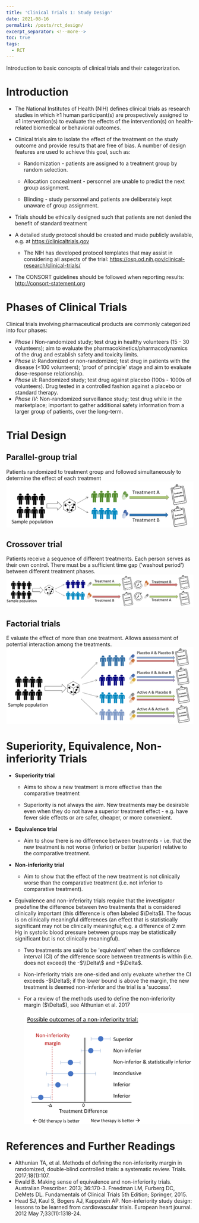 ```yaml
---
title: 'Clinical Trials 1: Study Design'
date: 2021-08-16
permalink: /posts/rct_design/
excerpt_separator: <!--more-->
toc: true
tags:
  - RCT
---
```


Introduction to basic concepts of clinical trials and their categorization.

<!--more-->

# Introduction

-   The National Institutes of Health (NIH) defines clinical trials as research studies in which $\geq$1 human participant(s) are prospectively assigned to $\geq$1 intervention(s) to evaluate the effects of the intervention(s) on health-related biomedical or behavioral outcomes.

-   Clinical trials aim to isolate the effect of the treatment on the study outcome and provide results that are free of bias. A number of design features are used to achieve this goal, such as:

    -   Randomization - patients are assigned to a treatment group by random selection.

    -   Allocation concealment - personnel are unable to predict the next group assignment.

    -   Blinding - study personnel and patients are deliberately kept unaware of group assignment.

-   Trials should be ethically designed such that patients are not denied the benefit of standard treatment

-   A detailed study protocol should be created and made publicly available, e.g. at <https://clinicaltrials.gov>

    -   The NIH has developed protocol templates that may assist in considering all aspects of the trial: <https://osp.od.nih.gov/clinical-research/clinical-trials/>

-   The CONSORT guidelines should be followed when reporting results: <http://consort-statement.org>

# Phases of Clinical Trials

Clinical trials involving pharmaceutical products are commonly categorized into four phases:

-   *Phase I* Non-randomized study; test drug in healthy volunteers (15 - 30 volunteers); aim to evaluate the pharmacokinetics/pharmacodynamics of the drug and establish safety and toxicity limits.
-   *Phase II*: Randomized or non-randomized; test drug in patients with the disease (\<100 volunteers); 'proof of principle' stage and aim to evaluate dose-response relationship.
-   *Phase III*: Randomized study; test drug against placebo (100s - 1000s of volunteers). Drug tested in a controlled fashion against a placebo or standard therapy.
-   *Phase IV*: Non-randomized surveillance study; test drug while in the marketplace; important to gather additional safety information from a larger group of patients, over the long-term.

# Trial Design

## Parallel-group trial

Patients randomized to treatment group and followed simultaneously to determine the effect of each treatment 
<img src="/images/posts/rct1-study-design/parallel.jpg"/>

## Crossover trial

Patients receive a sequence of different treatments. Each person serves as their own control. There must be a sufficient time gap ('washout period') between different treatment phases.
<img src="/images/posts/rct1-study-design/crossover.jpg"/>

## Factorial trials

E valuate the effect of more than one treatment. Allows assessment of potential interaction among the treatments. 
<img src="/images/posts/rct1-study-design/factorial.jpg"/>

# Superiority, Equivalence, Non-inferiority Trials

-   **Superiority trial**

    -   Aims to show a new treatment is more effective than the comparative treatment

    -   Superiority is not always the aim. New treatments may be desirable even when they do not have a superior treatment effect - e.g. have fewer side effects or are safer, cheaper, or more convenient.

-   **Equivalence trial**

    -   Aim to show there is no difference between treatments - i.e. that the new treatment is not worse (inferior) or better (superior) relative to the comparative treatment.

-   **Non-inferiority trial**

    -   Aim to show that the effect of the new treatment is not clinically worse than the comparative treatment (i.e. not inferior to comparative treatment).

-   Equivalence and non-inferiority trials require that the investigator predefine the difference between two treatments that is considered clinically important (this difference is often labeled $\\Delta\$). The focus is on clinically meaningful differences (an effect that is statistically significant may not be clinically meaningful; e.g. a difference of 2 mm Hg in systolic blood pressure between groups may be statistically significant but is not clinically meaningful).

    -   Two treatments are said to be 'equivalent' when the confidence interval (CI) of the difference score between treatments is within (i.e. does not exceed) the -$\\Delta\$ and +$\\Delta\$.

    -   Non-inferiority trials are one-sided and only evaluate whether the CI exceeds -$\\Delta\$; if the lower bound is above the margin, the new treatment is deemed non-inferior and the trial is a 'success'.

    -   For a review of the methods used to define the non-inferiority margin ($\\Delta\$), see Althunian et al. 2017

        <img src="/images/posts/rct1-study-design/non-inferiority.jpg"/>

# References and Further Readings

- Althunian TA, et al. Methods of defining the non-inferiority margin in randomized, double-blind controlled trials: a systematic review. Trials. 2017;18(1):107. 
- Ewald B. Making sense of equivalence and non-inferiority trials. Australian Prescriber. 2013; 36:170-3. Freedman LM, Furberg DC, DeMets DL. Fundamentals of Clinical Trials 5th Edition; Springer, 2015.
- Head SJ, Kaul S, Bogers AJ, Kappetein AP. Non-inferiority study design: lessons to be learned from cardiovascular trials. European heart journal. 2012 May 7;33(11):1318-24.
